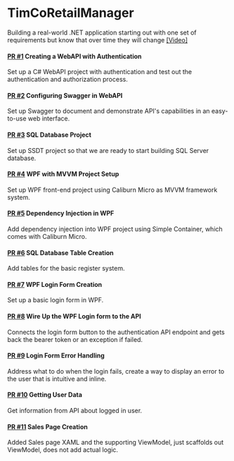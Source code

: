 # TimCoRetailManager
Building a real-world .NET application starting out with one set of requirements but know that over time they will change [[Video]](https://www.youtube.com/playlist?list=PLLWMQd6PeGY0bEMxObA6dtYXuJOGfxSPx)

#### [PR #1](https://github.com/albertospelta/TimCoRetailManager/pull/1) Creating a WebAPI with Authentication
Set up a C# WebAPI project with authentication and test out the authentication and authorization process.

#### [PR #2](https://github.com/albertospelta/TimCoRetailManager/pull/2) Configuring Swagger in WebAPI
Set up Swagger to document and demonstrate API's capabilities in an easy-to-use web interface.

#### [PR #3](https://github.com/albertospelta/TimCoRetailManager/pull/3) SQL Database Project
Set up SSDT project so that we are ready to start building SQL Server database.

#### [PR #4](https://github.com/albertospelta/TimCoRetailManager/pull/4) WPF with MVVM Project Setup
Set up WPF front-end project using Caliburn Micro as MVVM framework system.

#### [PR #5](https://github.com/albertospelta/TimCoRetailManager/pull/5) Dependency Injection in WPF
Add dependency injection into WPF project using Simple Container, which comes with Caliburn Micro.

#### [PR #6](https://github.com/albertospelta/TimCoRetailManager/pull/6) SQL Database Table Creation
Add tables for the basic register system.

#### [PR #7](https://github.com/albertospelta/TimCoRetailManager/pull/7) WPF Login Form Creation
Set up a basic login form in WPF.

#### [PR #8](https://github.com/albertospelta/TimCoRetailManager/pull/8) Wire Up the WPF Login form to the API
Connects the login form button to the authentication API endpoint and gets back the bearer token or an exception if failed.

#### [PR #9](https://github.com/albertospelta/TimCoRetailManager/pull/9) Login Form Error Handling
Address what to do when the login fails, create a way to display an error to the user that is intuitive and inline.

#### [PR #10](https://github.com/albertospelta/TimCoRetailManager/pull/10) Getting User Data
Get information from API about logged in user.

#### [PR #11](https://github.com/albertospelta/TimCoRetailManager/pull/11) Sales Page Creation
Added Sales page XAML and the supporting ViewModel, just scaffolds out ViewModel, does not add actual logic.
